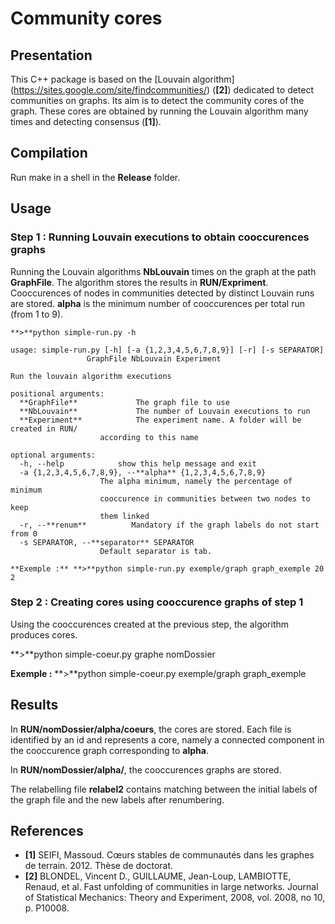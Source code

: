 # Community cores

## Presentation

This C++ package is based on the [Louvain algorithm] (https://sites.google.com/site/findcommunities/) (**[2]**) dedicated to detect communities on graphs.
Its aim is to detect the community cores of the graph. These cores are obtained by running the Louvain algorithm many times and detecting consensus (**[1]**).

## Compilation

Run make in a shell in the **Release** folder.

## Usage

### Step 1 : Running Louvain executions to obtain cooccurences graphs
Running the Louvain algorithms **NbLouvain** times on the graph at the path **GraphFile**. The algorithm stores the results in **RUN/Expriment**. Cooccurences of nodes in communities detected by distinct Louvain runs are stored. **alpha** is the minimum number of cooccurences per total run (from 1 to 9). 

	**>**python simple-run.py -h

	usage: simple-run.py [-h] [-a {1,2,3,4,5,6,7,8,9}] [-r] [-s SEPARATOR]
		             GraphFile NbLouvain Experiment

	Run the louvain algorithm executions

	positional arguments:
	  **GraphFile**             The graph file to use
	  **NbLouvain**             The number of Louvain executions to run
	  **Experiment**            The experiment name. A folder will be created in RUN/
		                according to this name

	optional arguments:
	  -h, --help            show this help message and exit
	  -a {1,2,3,4,5,6,7,8,9}, --**alpha** {1,2,3,4,5,6,7,8,9}
		                The alpha minimum, namely the percentage of minimum
		                cooccurence in communities between two nodes to keep
		                them linked
	  -r, --**renum**          Mandatory if the graph labels do not start from 0
	  -s SEPARATOR, --**separator** SEPARATOR
		                Default separator is tab.

	**Exemple :** **>**python simple-run.py exemple/graph graph_exemple 20 2

### Step 2 : Creating cores using cooccurence graphs of step 1
Using the cooccurences created at the previous step, the algorithm produces cores.

**>**python simple-coeur.py graphe nomDossier

**Exemple :** **>**python simple-coeur.py exemple/graph graph_exemple

## Results

In **RUN/nomDossier/alpha/coeurs**, the cores are stored. Each file is identified by an id and represents a core, namely a connected component in the cooccurence graph corresponding to **alpha**.

In **RUN/nomDossier/alpha/**, the cooccurences graphs are stored.

The relabelling file **relabel2** contains matching between the initial labels of the graph file and the new labels after renumbering.

## References
* **[1]** SEIFI, Massoud. Cœurs stables de communautés dans les graphes de terrain. 2012. Thèse de doctorat.
* **[2]** BLONDEL, Vincent D., GUILLAUME, Jean-Loup, LAMBIOTTE, Renaud, et al. Fast unfolding of communities in large networks. Journal of Statistical Mechanics: Theory and Experiment, 2008, vol. 2008, no 10, p. P10008.
